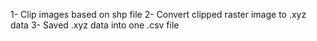 
1- Clip images based on shp file
2- Convert clipped raster image to .xyz data
3- Saved .xyz data into one .csv file
